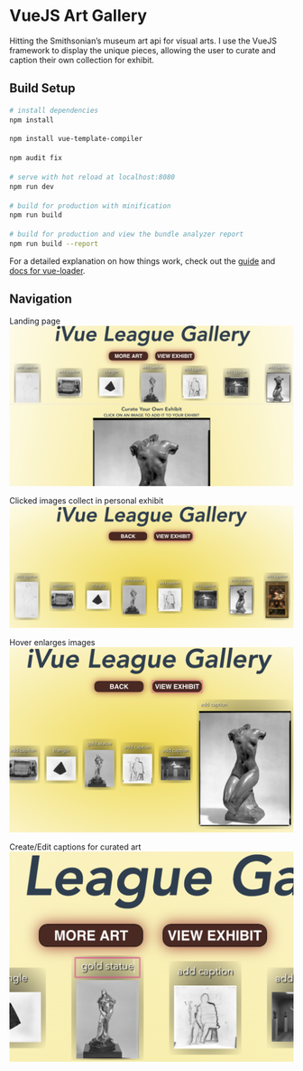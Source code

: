 # VueJS Art Gallery

Hitting the Smithsonian’s museum art api for visual arts. I use the VueJS framework to display the unique pieces, allowing the user to curate and caption their own collection for exhibit.

## Build Setup

``` bash
# install dependencies
npm install

npm install vue-template-compiler

npm audit fix

# serve with hot reload at localhost:8080
npm run dev

# build for production with minification
npm run build

# build for production and view the bundle analyzer report
npm run build --report
```

For a detailed explanation on how things work, check out the [guide](http://vuejs-templates.github.io/webpack/) and [docs for vue-loader](http://vuejs.github.io/vue-loader).

## Navigation

Landing page
![landing](https://github.com/TwirlingGoddess/VueJS-Art-Gallery/blob/master/landing.png "Landing")

Clicked images collect in personal exhibit
![gallery](https://github.com/TwirlingGoddess/VueJS-Art-Gallery/blob/master/gallery.png "gallery")

Hover enlarges images
![hover](https://github.com/TwirlingGoddess/VueJS-Art-Gallery/blob/master/hover.png "hover")

Create/Edit captions for curated art
![caption](https://github.com/TwirlingGoddess/VueJS-Art-Gallery/blob/master/caption.png "caption")
